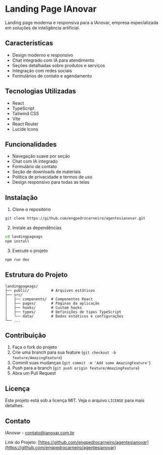 # Landing Page IAnovar

Landing page moderna e responsiva para a IAnovar, empresa especializada em soluções de inteligência artificial.

## Características

- Design moderno e responsivo
- Chat integrado com IA para atendimento
- Seções detalhadas sobre produtos e serviços
- Integração com redes sociais
- Formulários de contato e agendamento

## Tecnologias Utilizadas

- React
- TypeScript
- Tailwind CSS
- Vite
- React Router
- Lucide Icons

## Funcionalidades

- Navegação suave por seção
- Chat com IA integrado
- Formulário de contato
- Seção de downloads de materiais
- Política de privacidade e termos de uso
- Design responsivo para todas as telas

## Instalação

1. Clone o repositório
```bash
git clone https://github.com/engpedrocarneiro/agentesianovar.git
```

2. Instale as dependências
```bash
cd landingpageags
npm install
```

3. Execute o projeto
```bash
npm run dev
```

## Estrutura do Projeto

```
landingpageags/
├── public/          # Arquivos estáticos
├── src/
│   ├── components/  # Componentes React
│   ├── pages/       # Páginas da aplicação
│   ├── hooks/       # Custom hooks
│   ├── types/       # Definições de tipos TypeScript
│   └── data/        # Dados estáticos e configurações
└── ...
```

## Contribuição

1. Faça o fork do projeto
2. Crie uma branch para sua feature (`git checkout -b feature/AmazingFeature`)
3. Commit suas mudanças (`git commit -m 'Add some AmazingFeature'`)
4. Push para a branch (`git push origin feature/AmazingFeature`)
5. Abra um Pull Request

## Licença

Este projeto está sob a licença MIT. Veja o arquivo `LICENSE` para mais detalhes.

## Contato

IAnovar - [contato@ianovar.com.br](mailto:contato@ianovar.com.br)

Link do Projeto: [https://github.com/engpedrocarneiro/agentesianovar](https://github.com/engpedrocarneiro/agentesianovar)
